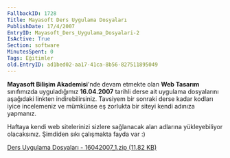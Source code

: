 ```yaml
---
FallbackID: 1728
Title: Mayasoft Ders Uygulama Dosyaları
PublishDate: 17/4/2007
EntryID: Mayasoft_Ders_Uygulama_Dosyalari-2
IsActive: True
Section: software
MinutesSpent: 0
Tags: Eğitimler
old.EntryID: ad1bed02-aa17-41ca-8b56-827511895049
---
```

**Mayasoft Bilişim Akademisi**'nde devam etmekte olan **Web Tasarım**
sınıfımızda uyguladığımız **16.04.2007** tarihli derse ait uygulama
dosyalarını aşağıdaki linkten indirebilirsiniz. Tavsiyem bir sonraki
derse kadar kodları iyice incelemeniz ve mümkünse eş zorlukta bir siteyi
kendi adınıza yapmanız.

Haftaya kendi web sitelerinizi sizlere sağlanacak alan adlarına
yükleyebiliyor olacaksınız. Şimdiden sıkı çalışmakta fayda var :)

[Ders Uygulama Dosyaları - 16042007\_1.zip (11.82
KB)](http://cdn.daron.yondem.com/assets/1728/16042007_1.zip)


